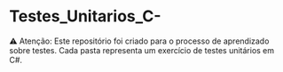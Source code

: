 # Testes_Unitarios_C-
⚠️ Atenção: Este repositório foi criado para o processo de aprendizado sobre testes. Cada pasta representa um exercício de testes unitários em C#.
